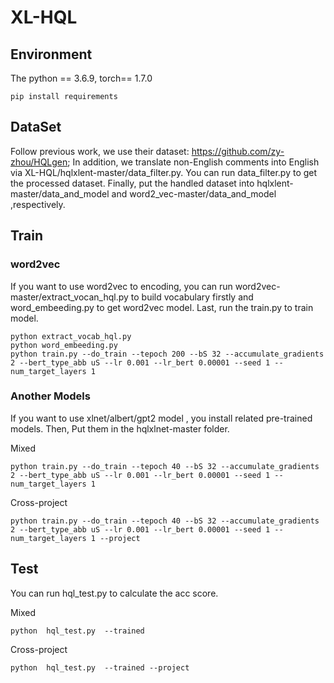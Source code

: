 # XL-HQL

## Environment

The python == 3.6.9, torch== 1.7.0

~~~
pip install requirements
~~~

## DataSet

Follow previous work, we use their dataset: https://github.com/zy-zhou/HQLgen; In addition, we translate non-English comments into English via XL-HQL/hqlxlent-master/data_filter.py. You can run data_filter.py to get the processed dataset. Finally, put the handled dataset into hqlxlent-master/data_and_model and word2_vec-master/data_and_model ,respectively.

## Train

### word2vec 

If you want to use word2vec to encoding,  you can run word2vec-master/extract_vocan_hql.py to build vocabulary firstly and word_embeeding.py to get word2vec model. Last, run the train.py to train model.

~~~ 
python extract_vocab_hql.py
python word_embeeding.py
python train.py --do_train --tepoch 200 --bS 32 --accumulate_gradients 2 --bert_type_abb uS --lr 0.001 --lr_bert 0.00001 --seed 1 --num_target_layers 1
~~~

### Another Models

If you want to use xlnet/albert/gpt2 model , you install related pre-trained models. Then, Put them in the hqlxlnet-master folder. 

Mixed 

~~~
python train.py --do_train --tepoch 40 --bS 32 --accumulate_gradients 2 --bert_type_abb uS --lr 0.001 --lr_bert 0.00001 --seed 1 --num_target_layers 1 
~~~

Cross-project

~~~
python train.py --do_train --tepoch 40 --bS 32 --accumulate_gradients 2 --bert_type_abb uS --lr 0.001 --lr_bert 0.00001 --seed 1 --num_target_layers 1 --project
~~~

## Test

You can run hql_test.py to calculate the acc score. 

Mixed

~~~
python  hql_test.py  --trained
~~~

Cross-project

~~~
python  hql_test.py  --trained --project
~~~

